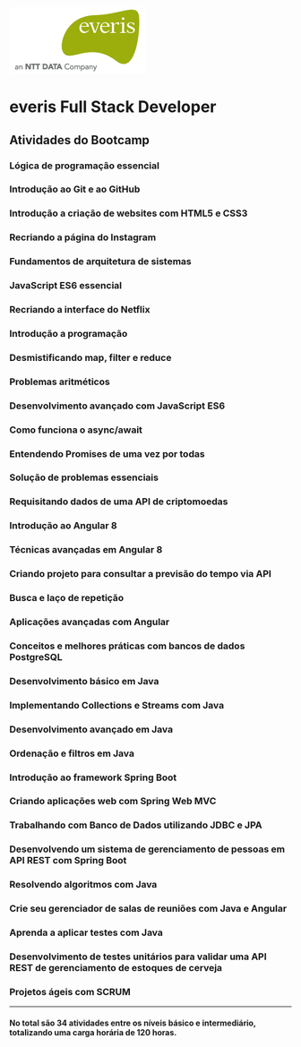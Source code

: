 ![Logo da empresa](logo-everis.png)

# everis Full Stack Developer

## Atividades do Bootcamp

### Lógica de programação essencial 

### Introdução ao Git e ao GitHub

### Introdução a criação de websites com HTML5 e CSS3 

### Recriando a página do Instagram

### Fundamentos de arquitetura de sistemas 

### JavaScript ES6 essencial

### Recriando a interface do Netflix

### Introdução a programação

### Desmistificando map, filter e reduce

### Problemas aritméticos

### Desenvolvimento avançado com JavaScript ES6

### Como funciona o async/await

### Entendendo Promises de uma vez por todas

### Solução de problemas essenciais

### Requisitando dados de uma API de criptomoedas

### Introdução ao Angular 8

### Técnicas avançadas em Angular 8

### Criando projeto para consultar a previsão do tempo via API

### Busca e laço de repetição

### Aplicações avançadas com Angular

### Conceitos e melhores práticas com bancos de dados PostgreSQL

### Desenvolvimento básico em Java

### Implementando Collections e Streams com Java

### Desenvolvimento avançado em Java

### Ordenação e filtros em Java

### Introdução ao framework Spring Boot

### Criando aplicações web com Spring Web MVC

### Trabalhando com Banco de Dados utilizando JDBC e JPA

### Desenvolvendo um sistema de gerenciamento de pessoas em API REST com Spring Boot

### Resolvendo algoritmos com Java

### Crie seu gerenciador de salas de reuniões com Java e Angular

### Aprenda a aplicar testes com Java

### Desenvolvimento de testes unitários para validar uma API REST de gerenciamento de estoques de cerveja

### Projetos ágeis com SCRUM

***

#### No total são 34 atividades entre os níveis básico e intermediário, totalizando uma carga horária de  120 horas.